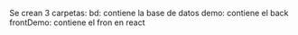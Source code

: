 Se crean 3 carpetas:
bd: contiene la base de datos
demo: contiene el back
frontDemo: contiene el fron en react
